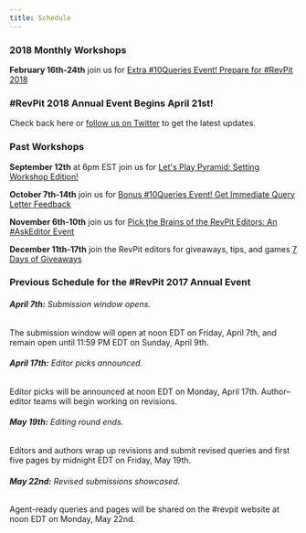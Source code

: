 ```yaml
---
title: Schedule
---
```


### 2018 Monthly Workshops

**February 16th-24th** join us for [Extra #10Queries Event! Prepare for #RevPit 2018](http://reviseresub.com/blog/extra-10queries-event-prepare-for-revpit-2018) 


### \#RevPit 2018 Annual Event Begins April 21st!

Check back here or [follow us on Twitter](https://twitter.com/ReviseResub?target=_blank) to get the latest updates.

### Past Workshops

**September 12th** at 6pm EST join us for [Let's Play Pyramid: Setting Workshop Edition!](http://reviseresub.com/blog/setting-workshop) 

**October 7th-14th** join us for [Bonus #10Queries Event! Get Immediate Query Letter Feedback](http://reviseresub.com/blog/bonus-10queries-event-get-immediate-query-letter-feedback) 

**November 6th-10th** join us for [Pick the Brains of the RevPit Editors: An #AskEditor Event](http://reviseresub.com/blog/pick-the-brains-of-the-revpit-editors-askeditor-event)

**December 11th-17th** join the RevPit editors for giveaways, tips, and games [7 Days of Giveaways](http://reviseresub.com/blog/7-days-of-giveaways)

### Previous Schedule for the #RevPit 2017 Annual Event

###### **April 7th:** Submission window opens.  
The submission window will open at noon EDT on Friday, April 7th, and remain open until 11:59 PM EDT on Sunday, April 9th.

###### **April 17th:** Editor picks announced.  
Editor picks will be announced at noon EDT on Monday, April 17th. Author–editor teams will begin working on revisions.

###### **May 19th:** Editing round ends.  
Editors and authors wrap up revisions and submit revised queries and first five pages by midnight EDT on Friday, May 19th.

###### **May 22nd:** Revised submissions showcased.  
Agent-ready queries and pages will be shared on the #revpit website at noon EDT on Monday, May 22nd.
